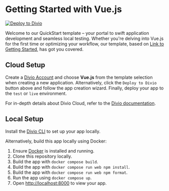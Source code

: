 # Getting Started with Vue.js

[![Deploy to Divio](https://img.shields.io/badge/DEPLOY-TO%20DIVIO-DFFF67?logo=docker&logoColor=white&labelColor=333333)](https://control.divio.com/app/new/?template_url=https://github.com/divio/getting-started-with-vuejs/archive/refs/heads/main.zip)

Welcome to our QuickStart template – your portal to swift application development and seamless local testing. Whether you're delving into Vue.js for the first time or optimizing your workflow, our template, based on [Link to Getting Started]({TEMPLATE}), has got you covered.

## Cloud Setup

Create a [Divio Account](https://control.divio.com/) and choose **Vue.js** from the template selection when creating a new application. Alternatively, click the `Deploy to Divio` button above and follow the app creation wizard. Finally, deploy your app to the `test` or `live` environment.

For in-depth details about Divio Cloud, refer to the [Divio documentation](https://docs.divio.com/introduction/).

## Local Setup

Install the [Divio CLI](https://github.com/divio/divio-cli) to set up your app locally.

Alternatively, build this app locally using Docker:

1. Ensure [Docker](https://docs.docker.com/get-docker/) is installed and running.
2. Clone this repository locally.
3. Build the app with `docker compose build`.
4. Build the app with `docker compose run web npm install`.
4. Build the app with `docker compose run web npm format`.
5. Run the app using `docker compose up`.
6. Open [http://localhost:8000]() to view your app.
